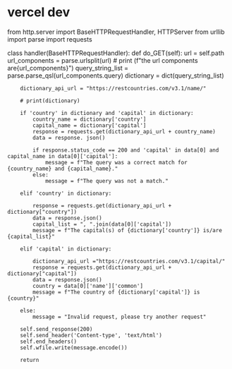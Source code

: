 # vercel dev

from http.server import BaseHTTPRequestHandler, HTTPServer
from urllib import parse
import requests

class handler(BaseHTTPRequestHandler):
    def do_GET(self):
        url = self.path
        url_components = parse.urlsplit(url)
        # print (f"the url components are{url_components}")
        query_string_list = parse.parse_qsl(url_components.query)
        dictionary = dict(query_string_list)

        dictionary_api_url = "https://restcountries.com/v3.1/name/"

        # print(dictionary)

        if 'country' in dictionary and 'capital' in dictionary:
            country_name = dictionary['country']
            capital_name = dictionary['capital']
            response = requests.get(dictionary_api_url + country_name)
            data = response. json()

            if response.status_code == 200 and 'capital' in data[0] and capital_name in data[0]['capital']:
                message = f"The query was a correct match for {country_name} and {capital_name}."
            else:
                message = f"The query was not a match."

        elif 'country' in dictionary:

            response = requests.get(dictionary_api_url + dictionary["country"])
            data = response.json()
            capital_list = ", ".join(data[0]['capital'])
            message = f"The capital(s) of {dictionary['country']} is/are {capital_list}"

        elif 'capital' in dictionary:

            dictionary_api_url ="https://restcountries.com/v3.1/capital/"
            response = requests.get(dictionary_api_url + dictionary["capital"])
            data = response.json()
            country = data[0]['name']['common']
            message = f"The country of {dictionary['capital']} is {country}"

        else:
            message = "Invalid request, please try another request"

        self.send_response(200)
        self.send_header('Content-type', 'text/html')
        self.end_headers()
        self.wfile.write(message.encode())

        return

